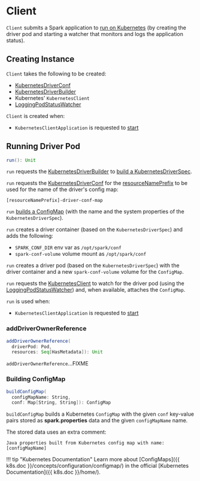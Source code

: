 # Client

`Client` submits a Spark application to [run on Kubernetes](#run) (by creating the driver pod and starting a watcher that monitors and logs the application status).

## Creating Instance

`Client` takes the following to be created:

* <span id="conf"> [KubernetesDriverConf](KubernetesDriverConf.md)
* <span id="builder"> [KubernetesDriverBuilder](KubernetesDriverBuilder.md)
* <span id="kubernetesClient"> Kubernetes' `KubernetesClient`
* <span id="watcher"> [LoggingPodStatusWatcher](LoggingPodStatusWatcher.md)

`Client` is created when:

* `KubernetesClientApplication` is requested to [start](KubernetesClientApplication.md#start)

## <span id="run"> Running Driver Pod

```scala
run(): Unit
```

`run` requests the [KubernetesDriverBuilder](#builder) to [build a KubernetesDriverSpec](KubernetesDriverBuilder.md#buildFromFeatures).

`run` requests the [KubernetesDriverConf](#conf) for the [resourceNamePrefix](KubernetesDriverConf.md#resourceNamePrefix) to be used for the name of the driver's config map:

```text
[resourceNamePrefix]-driver-conf-map
```

`run` [builds a ConfigMap](#buildConfigMap) (with the name and the system properties of the `KubernetesDriverSpec`).

`run` creates a driver container (based on the `KubernetesDriverSpec`) and adds the following:

* `SPARK_CONF_DIR` env var as `/opt/spark/conf`
* `spark-conf-volume` volume mount as `/opt/spark/conf`

`run` creates a driver pod (based on the `KubernetesDriverSpec`) with the driver container and a new `spark-conf-volume` volume for the `ConfigMap`.

`run` requests the [KubernetesClient](#kubernetesClient) to watch for the driver pod (using the [LoggingPodStatusWatcher](#watcher)) and, when available, attaches the `ConfigMap`.

`run` is used when:

* `KubernetesClientApplication` is requested to [start](KubernetesClientApplication.md#start)

### <span id="addDriverOwnerReference"> addDriverOwnerReference

```scala
addDriverOwnerReference(
  driverPod: Pod,
  resources: Seq[HasMetadata]): Unit
```

`addDriverOwnerReference`...FIXME

### <span id="buildConfigMap"> Building ConfigMap

```scala
buildConfigMap(
  configMapName: String,
  conf: Map[String, String]): ConfigMap
```

`buildConfigMap` builds a Kubernetes `ConfigMap` with the given `conf` key-value pairs stored as **spark.properties** data and the given `configMapName` name.

The stored data uses an extra comment:

```text
Java properties built from Kubernetes config map with name: [configMapName]
```

!!! tip "Kubernetes Documentation"
    Learn more about [ConfigMaps]({{ k8s.doc }}/concepts/configuration/configmap/) in the official [Kubernetes Documentation]({{ k8s.doc }}/home/).
